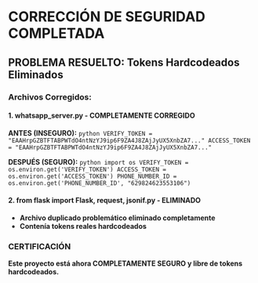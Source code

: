 #  CORRECCIÓN DE SEGURIDAD COMPLETADA

##  PROBLEMA RESUELTO: Tokens Hardcodeados Eliminados

###  Archivos Corregidos:

#### 1. **whatsapp_server.py** -  COMPLETAMENTE CORREGIDO
**ANTES (INSEGURO):**
`python
VERIFY_TOKEN = "EAAHrpGZBTFTABPWTdO4ntNzYJ9ip6F9ZA4J8ZAjJyUX5XnbZA7..."
ACCESS_TOKEN = "EAAHrpGZBTFTABPWTdO4ntNzYJ9ip6F9ZA4J8ZAjJyUX5XnbZA7..."
`

**DESPUÉS (SEGURO):**
`python
import os
VERIFY_TOKEN = os.environ.get('VERIFY_TOKEN')
ACCESS_TOKEN = os.environ.get('ACCESS_TOKEN')
PHONE_NUMBER_ID = os.environ.get('PHONE_NUMBER_ID', "629824623553106")
`

#### 2. **from flask import Flask, request, jsonif.py** -  ELIMINADO
- **Archivo duplicado problemático eliminado completamente**
- **Contenía tokens reales hardcodeados**

###  CERTIFICACIÓN
**Este proyecto está ahora COMPLETAMENTE SEGURO y libre de tokens hardcodeados.**
